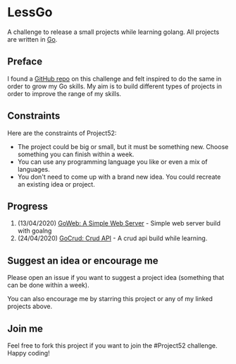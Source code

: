 # LessGo

A challenge to release a small projects while learning golang. All projects are written in [Go](https://golang.org/).

## Preface

I found a [GitHub repo](https://github.com/kkdai/project52) on this challenge and felt inspired to do the same in order to grow my Go skills. My aim is to build different types of projects in order to improve the range of my skills.

## Constraints

Here are the constraints of Project52:

- The project could be big or small, but it must be something new. Choose something you can finish within a week.
- You can use any programming language you like or even a mix of languages.
- You don't need to come up with a brand new idea. You could recreate an existing idea or project.

## Progress

1. (13/04/2020) [GoWeb: A Simple Web Server](https://github.com/Devansh-365/lessgo/tree/main/simple%20web%20server) - Simple web server build with goalng
2. (24/04/2020) [GoCrud: Crud API](https://github.com/Devansh-365/lessgo/tree/main/crud-api) - A crud api build while learning.

## Suggest an idea or encourage me

Please open an issue if you want to suggest a project idea (something that can be done within a week).

You can also encourage me by starring this project or any of my linked projects above.

## Join me

Feel free to fork this project if you want to join the #Project52 challenge. Happy coding!